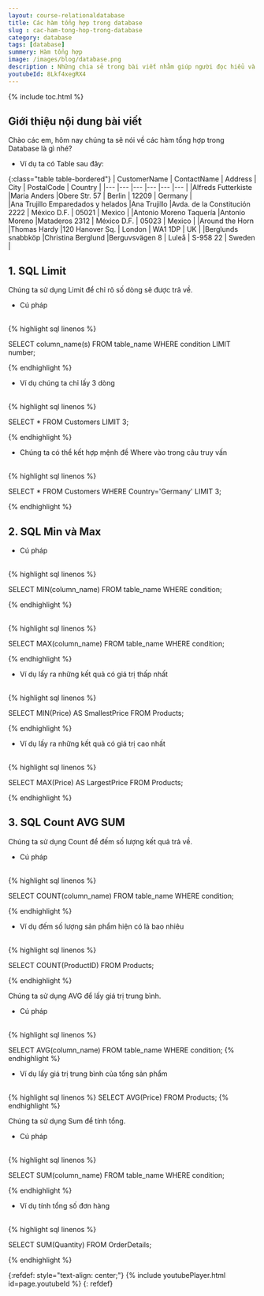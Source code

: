 ```yaml
---
layout: course-relationaldatabase
title: Các hàm tổng hợp trong database 
slug : cac-ham-tong-hop-trong-database
category: database
tags: [database]
summery: Hàm tổng hợp    
image: /images/blog/database.png
description : Những chia sẻ trong bài viết nhằm giúp người đọc hiểu và áp dụng được các hàm tổng hợp trong Database. Tác giả lần lượt giới thiệu kết hợp hướng dẫn cú pháp thực hiện cụ thể thông qua các ví dụ. Bao gồm các nội dung, SQL Limit để chỉ số dòng được trả về, SQL Min và Max để lấy ra những kết quả có giá thấp nhất và cao nhất, SQL Count AVG SUM để đếm số lượng kết quả trả về.
youtubeId: 8Lkf4xegRX4
---
```


{% include toc.html %}

## **Giới thiệu nội dung bài viết**

Chào các em, hôm nay chúng ta sẽ nói về các hàm tổng hợp trong Database là gì nhé?

- Ví dụ ta có Table sau đây:

{:class="table table-bordered"}
|  CustomerName                     |  ContactName      |   Address                     |   City        |   PostalCode  |   Country     |
|---                                |---                |---                            |---            |---            |---            |
|Alfreds Futterkiste                |Maria Anders       |Obere Str. 57                  |   Berlin      |   12209       |   Germany     |       
|Ana Trujillo Emparedados y helados |Ana Trujillo       |Avda. de la Constitución 2222  |   México D.F. |   05021       |   Mexico      |
|Antonio Moreno Taquería            |Antonio Moreno     |Mataderos 2312                 |   México D.F. |   05023       |   Mexico      |
|Around the Horn                    |Thomas Hardy       |120 Hanover Sq.                |   London      |   WA1 1DP     |   UK          |
|Berglunds snabbköp                 |Christina Berglund |Berguvsvägen 8                 |   Luleå       |   S-958 22    |   Sweden      |


## **1. SQL Limit**

Chúng ta sử dụng Limit để chỉ rõ số dòng sẽ được trả về.

- Cú pháp

<br>
{% highlight sql linenos %}

SELECT column_name(s)
FROM table_name
WHERE condition
LIMIT number;

{% endhighlight %}

- Ví dụ chúng ta chỉ lấy 3 dòng

<br>
{% highlight sql linenos %}

SELECT * FROM Customers
LIMIT 3; 

{% endhighlight %}


- Chúng ta có thể kết hợp mệnh đề Where vào trong câu truy vấn

<br>
{% highlight sql linenos %}

SELECT * FROM Customers
WHERE Country='Germany'
LIMIT 3; 

{% endhighlight %}

## **2. SQL Min và Max**

- Cú pháp
<br>
{% highlight sql linenos %}

SELECT MIN(column_name)
FROM table_name
WHERE condition;

{% endhighlight %}

<br>
{% highlight sql linenos %}

SELECT MAX(column_name)
FROM table_name
WHERE condition;

{% endhighlight %}

- Ví dụ lấy ra những kết quả có giá trị thấp nhất

<br>
{% highlight sql linenos %}

SELECT MIN(Price) AS SmallestPrice
FROM Products;

{% endhighlight %}

- Ví dụ lấy ra những kết quả có giá trị cao nhất
<br>
{% highlight sql linenos %}

SELECT MAX(Price) AS LargestPrice
FROM Products; 

{% endhighlight %}

## **3. SQL Count AVG SUM**

Chúng ta sử dụng Count để đếm số lượng kết quả trả về.

- Cú pháp

<br>
{% highlight sql linenos %}

SELECT COUNT(column_name)
FROM table_name
WHERE condition; 

{% endhighlight %}

- Ví dụ đếm số lượng sản phẩm hiện có là bao nhiêu

<br>
{% highlight sql linenos %}

SELECT COUNT(ProductID)
FROM Products;

{% endhighlight %}

Chúng ta sử dụng AVG để lấy giá trị trung bình.

- Cú pháp

<br>
{% highlight sql linenos %}

SELECT AVG(column_name)
FROM table_name
WHERE condition; 
{% endhighlight %}

- Ví dụ lấy giá trị trung bình của tổng sản phẩm

<br>
{% highlight sql linenos %}
SELECT AVG(Price)
FROM Products;
{% endhighlight %}

Chúng ta sử dụng Sum để tính tổng.

- Cú pháp

<br>
{% highlight sql linenos %}

SELECT SUM(column_name)
FROM table_name
WHERE condition; 

{% endhighlight %}

- Ví dụ tính tổng số đơn hàng

<br>
{% highlight sql linenos %}

SELECT SUM(Quantity)
FROM OrderDetails; 

{% endhighlight %}

{:refdef: style="text-align: center;"}
{% include youtubePlayer.html id=page.youtubeId %}
{: refdef}








